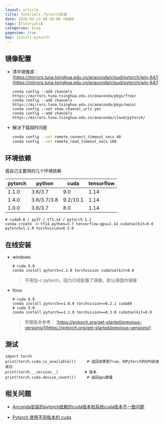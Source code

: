 ```yaml
---
layout: article
title: Tutorials：Pytorch安装
date: 2020-03-23 00:10:00 +0800
tags: [Tutorials]
categories: blog
pageview: true
key: install-pytorch
---
```


## 镜像配置

- 清华镜像源：[https://mirrors.tuna.tsinghua.edu.cn/anaconda/cloud/pytorch/win-64/](https://mirrors.tuna.tsinghua.edu.cn/anaconda/cloud/pytorch/win-64/)

  ```
  conda config --add channels https://mirrors.tuna.tsinghua.edu.cn/anaconda/pkgs/free/
  conda config --add channels https://mirrors.tuna.tsinghua.edu.cn/anaconda/pkgs/main/
  conda config --set show_channel_urls yes
  conda config --add channels https://mirrors.tuna.tsinghua.edu.cn/anaconda/cloud/pytorch/
  ```

- 解决下载超时问题

  ```bash
  conda config --set remote_connect_timeout_secs 40
  conda config --set remote_read_timeout_secs 100
  ```

  

## 环境依赖

我自己主要用的几个环境依赖

| pytorch | python      | cuda     | tensorflow |
| ------- | ----------- | -------- | ---------- |
| 1.1.0   | 3.6/3.7     | 9.0      | 1.14       |
| 1.4.0   | 3.6/3.7/3.8 | 9.2/10.1 | 1.14       |
| 1.0.0   | 3.6/3.7     | 8.0      | 1.14       |

```
# cuda9.0 / py37 / tf1.14 / pytorch 1.1
conda create -n tf14 python=3.7 tensorflow-gpu=1.14 cudatoolkit=9.0 pytorch=1.1.0 torchvision=0.3.0

```



## 在线安装

- windows

  ```
  # cuda 9.0
  conda install pytorch=1.1.0 torchvision cudatoolkit=9.0
  ```

  > 不用加-c pytorch，因为已经配置了镜像，默认用国内镜像 

- linux

  ```
  # cuda 8.0
  conda install pytorch==1.0.0 torchvision==0.2.1 cuda80
  # cuda 9.0
  conda install pytorch==1.1.0 torchvision==0.3.0 cudatoolkit=9.0
  ```

  > 早期版本参考： [https://pytorch.org/get-started/previous-versions/](https://pytorch.org/get-started/previous-versions/)



## 测试

```
import torch
print(torch.cuda.is_available())   	 # 返回结果是True，则PyTorch的GPU安装成功
print(torch.__version__) 			# 版本
print(torch.cuda.device_count()) 	 # 返回gpu数量
```





## 相关问题

- [Anconda安装的pytorch依赖的cuda版本和系统cuda版本不一致问题](https://blog.csdn.net/qq_38156052/article/details/103663759)

- [Pytorch 使用不同版本的 cuda](https://www.cnblogs.com/yhjoker/p/10972795.html)


